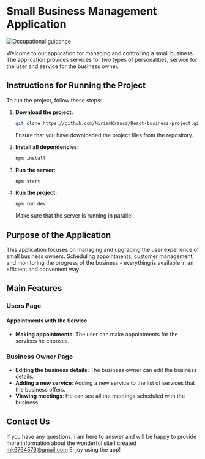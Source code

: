 ﻿

 # Small Business Management Application

![Occupational guidance](../BusinessApp/reactProjectClient/src/assets/images/screenShot.png)

Welcome to our application for managing and controlling a small business. The application provides services for two types of personalities, service for the user and service for the business owner.

## Instructions for Running the Project

To run the project, follow these steps:

1. **Download the project:**

    ```bash
    git clone https://github.com/MiriamKrausz/React-business-project.git
    ```

   Ensure that you have downloaded the project files from the repository.

2. **Install all dependencies:**

    ```bash
    npm install
    ```

3. **Run the server:**

    ```bash
    npm start
    ```

4. **Run the project:**

    ```bash
    npm run dev
    ```

    Make sure that the server is running in parallel.

## Purpose of the Application

This application focuses on managing and upgrading the user experience of small business owners. Scheduling appointments, customer management, and monitoring the progress of the business - everything is available in an efficient and convenient way.

## Main Features

### Users Page

#### Appointments with the Service

- **Making appointments**: The user can make appointments for the services he chooses.

### Business Owner Page

- **Editing the business details**: The business owner can edit the business details.
- **Adding a new service**: Adding a new service to the list of services that the business offers.
- **Viewing meetings**: He can see all the meetings scheduled with the business.

## Contact Us

If you have any questions, i am here to answer and will be happy to provide more information about the wonderful site I created
mk6764576@gmail.com
Enjoy using the app!



